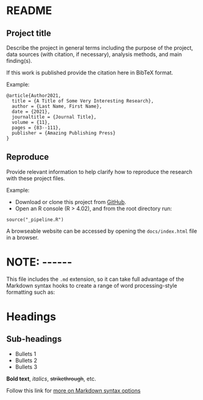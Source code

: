# README

## Project title

Describe the project in general terms including the purpose of the project, data sources (with citation, if necessary), analysis methods, and main finding(s). 

If this work is published provide the citation here in BibTeX format.

Example: 

```
@article{Author2021,
  title = {A Title of Some Very Interesting Research},
  author = {Last Name, First Name},
  date = {2021},
  journaltitle = {Journal Title},
  volume = {11},
  pages = {83--111},
  publisher = {Amazing Publishing Press}
}
```

## Reproduce

Provide relevant information to help clarify how to reproduce the research with these project files.

Example: 

- Download or clone this project from [GitHub](url-to-your-repository). 
- Open an R console (R > 4.02), and from the root directory run:

```
source("_pipeline.R")
```

A browseable website can be accessed by opening the `docs/index.html` file in a browser.

# NOTE: ------

This file includes the `.md` extension, so it can take full advantage of the Markdown syntax hooks to create a range of word processing-style formatting such as:

# Headings

## Sub-headings

* Bullets 1
* Bullets 2
* Bullets 3

**Bold text**, *italics*, ~~strikethrough~~, etc.

Follow this link for [more on Markdown syntax options](https://guides.github.com/pdfs/markdown-cheatsheet-online.pdf)
